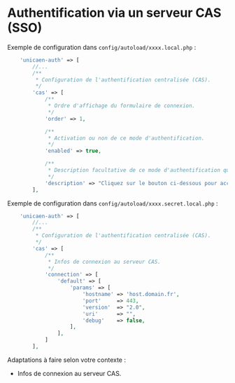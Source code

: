 Authentification via un serveur CAS (SSO)
=========================================

Exemple de configuration dans `config/autoload/xxxx.local.php` :

```php
    'unicaen-auth' => [
        //...
        /**
         * Configuration de l'authentification centralisée (CAS).
         */
        'cas' => [
            /**
             * Ordre d'affichage du formulaire de connexion.
             */
            'order' => 1,

            /**
             * Activation ou non de ce mode d'authentification.
             */
            'enabled' => true,

            /**
             * Description facultative de ce mode d'authentification qui apparaîtra sur la page de connexion.
             */
            'description' => "Cliquez sur le bouton ci-dessous pour accéder à l'authentification centralisée.",
        ],
```

Exemple de configuration dans `config/autoload/xxxx.secret.local.php` :

```php
    'unicaen-auth' => [
        //...
        /**
         * Configuration de l'authentification centralisée (CAS).
         */
        'cas' => [
            /**
             * Infos de connexion au serveur CAS.
             */
            'connection' => [
                'default' => [
                    'params' => [
                        'hostname' => 'host.domain.fr',
                        'port'     => 443,
                        'version'  => "2.0",
                        'uri'      => "",
                        'debug'    => false,
                    ],
                ],
            ]
        ],
```

Adaptations à faire selon votre contexte :

- Infos de connexion au serveur CAS.
  